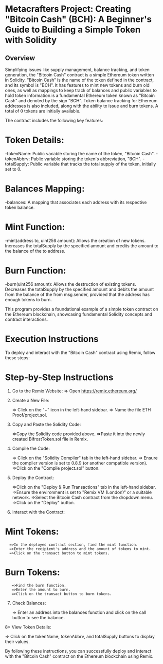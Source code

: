 # Metacrafters Project: Creating "Bitcoin Cash" (BCH): A Beginner's Guide to Building a Simple Token with Solidity

## Overview
Simplifying issues like supply management, balance tracking, and token generation, the "Bitcoin Cash" contract is a simple Ethereum token written in Solidity. 
"Bitcoin Cash" is the name of the token defined in the contract, and its symbol is "BCH". It has features to mint new tokens and burn old ones, as well as mappings to keep track of balances 
and public variables to hold token information.is a fundamental Ethereum token known as "Bitcoin Cash" and denoted by the sign "BCH". Token balance tracking for Ethereum addresses is also included, 
along with the ability to issue and burn tokens. A total of 0 tokens are initially available.

The contract includes the following key features:

# Token Details:
-tokenName: Public variable storing the name of the token, "Bitcoin Cash".
-tokenAbbrv: Public variable storing the token's abbreviation, "BCH".
-totalSupply: Public variable that tracks the total supply of the token, initially set to 0.

# Balances Mapping:
-balances: A mapping that associates each address with its respective token balance.

# Mint Function:
-mint(address to, uint256 amount): Allows the creation of new tokens. Increases the totalSupply by the specified amount and credits the amount to the balance of the to address.

# Burn Function:

-burn(uint256 amount): Allows the destruction of existing tokens. Decreases the totalSupply by the specified amount and debits the amount from the balance of the from msg.sender, 
provided that the address has enough tokens to burn.

This program provides a foundational example of a simple token contract on the Ethereum blockchain, showcasing fundamental Solidity concepts and contract interactions.

# Execution Instructions
To deploy and interact with the "Bitcoin Cash" contract using Remix, follow these steps:

# Step-by-Step Instructions

1. Go to the Remix Website:
   => Open https://remix.ethereum.org/
   
2. Create a New File:

   => Click on the "+" icon in the left-hand sidebar.
   => Name the file ETH Proof/project.sol.
   
3. Copy and Paste the Solidity Code:

   =>Copy the Solidity code provided above.
   =>Paste it into the newly created BifrostToken.sol file in Remix.
   
4. Compile the Code:

   => Click on the "Solidity Compiler" tab in the left-hand sidebar.
   => Ensure the compiler version is set to 0.8.9 (or another compatible version).
   =>Click on the "Compile project.sol" button.
   
5. Deploy the Contract:

   =>Click on the "Deploy & Run Transactions" tab in the left-hand sidebar.
   =>Ensure the environment is set to "Remix VM (London)" or a suitable network.
   =>Select the Bitcoin Cash contract from the dropdown menu.
   =>Click on the "Deploy" button.
   
6. Interact with the Contract:

  # Mint Tokens:
      =>In the deployed contract section, find the mint function.
      =>Enter the recipient's address and the amount of tokens to mint.
      =>Click on the transact button to mint tokens.
      
  # Burn Tokens:
       =>Find the burn function.
       =>Enter the amount to burn.
       =>Click on the transact button to burn tokens.
       
7. Check Balances:

    => Enter an address into the balances function and click on the call button to see the balance.
   
8> View Token Details:

 => Click on the tokenName, tokenAbbrv, and totalSupply buttons to display their values.
 
By following these instructions, you can successfully deploy and interact with the "Bitcoin Cash" contract on the Ethereum blockchain using Remix.
